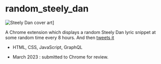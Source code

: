 # random_steely_dan

![Steely Dan cover art](https://media.graphassets.com/zXHP7H3RzWK8gzEqyJLx)]

A Chrome extension which displays a random Steely Dan lyric snippet at some random time every 8 hours. And then [tweets it](https://twitter.com/randomsteelydan)

- HTML, CSS, JavaScript, GraphQL 

- March 2023 : submitted to Chrome for review.



